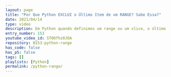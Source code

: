 ```yaml
---
layout: page
title: "Por Que Python EXCLUI o Último Item de um RANGE? Sabe Essa?"
date: 2021/04/14
type: video
description: Em Python quando definimos um range ou um slice, o último elemento é sempre excluído do intervalo gerado. Por que a linguagem Python trabalha desta forma?
entry_number: 153
youtube_video_id: ST0Ofhz0JOA
repository: 0153-python-range
has_code: false
has_p5: false
tags: []
playlists: [Python]
permalink: /python-range/
---
```

